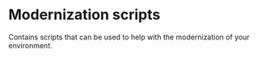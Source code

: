
# Modernization scripts

Contains scripts that can be used to help with the modernization of your environment.
